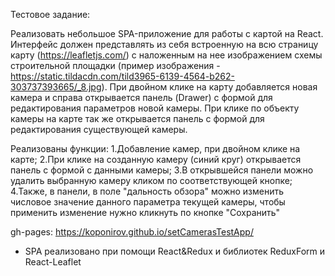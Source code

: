 Тестовое задание:

Реализовать небольшое SPA-приложение для работы с картой на React. Интерфейс должен
представлять из себя встроенную на всю страницу карту (https://leafletjs.com/) с наложенным на нее
изображением схемы строительной площадки (пример изображения -
https://static.tildacdn.com/tild3965-6139-4564-b262-303737393665/_8.jpg).
При двойном клике на карту добавляется новая камера и справа открывается панель (Drawer) с
формой для редактирования параметров новой камеры. При клике по объекту камеры на карте так
же открывается панель с формой для редактирования существующей камеры.

Реализованы функции:
1.Добавление камер, при двойном клике на карте;
2.При клике на созданную камеру (синий круг) открывается панель с формой с данными камеры;
3.В открывшейся панели можно удалить выбранную камеру кликом по соответствующей кнопке;
4.Также, в панели, в поле "дальность обзора"  можно изменить числовое значение данного параметра текущей камеры, чтобы применить изменение нужно кликнуть по кнопке "Сохранить"

gh-pages: https://koponirov.github.io/setCamerasTestApp/

* SPA реализовано при помощи React&Redux и библиотек ReduxForm и React-Leaflet
